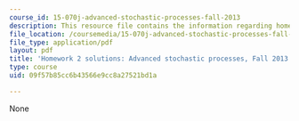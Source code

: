 ```yaml
---
course_id: 15-070j-advanced-stochastic-processes-fall-2013
description: This resource file contains the information regarding homework 2 solutions.
file_location: /coursemedia/15-070j-advanced-stochastic-processes-fall-2013/09f57b85cc6b43566e9cc8a27521bd1a_MIT15_070JF13_Pset2_Sol.pdf
file_type: application/pdf
layout: pdf
title: 'Homework 2 solutions: Advanced stochastic processes, Fall 2013'
type: course
uid: 09f57b85cc6b43566e9cc8a27521bd1a

---
```

None